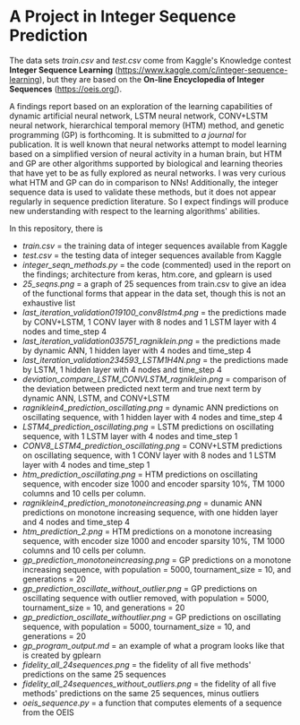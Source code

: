# A Project in Integer Sequence Prediction

The data sets *train.csv* and *test.csv* come from Kaggle's Knowledge contest **Integer Sequence Learning** (https://www.kaggle.com/c/integer-sequence-learning), but they are based on the **On-line Encyclopedia of Integer Sequences** (https://oeis.org/).  

A findings report based on an exploration of the learning capabilities of dynamic artificial neural network, LSTM neural network, CONV+LSTM neural network, hierarchical temporal memory (HTM) method, and genetic programming (GP) is forthcoming.  It is submitted to *a journal* for publication.  It is well known that neural networks attempt to model learning based on a simplified version of neural activity in a human brain, but HTM and GP are other algorithms supported by biological and learning theories that have yet to be as fully explored as neural networks.  I was very curious what HTM and GP can do in comparison to NNs!  Additionally, the integer sequence data is used to validate these methods, but it does not appear regularly in sequence prediction literature.  So I expect findings will produce new understanding with respect to the learning algorithms' abilities.

In this repository, there is 

* *train.csv* = the training data of integer sequences available from Kaggle
* *test.csv* = the testing data of integer sequences available from Kaggle
* *integer_seqn_methods.py* = the code (commented) used in the report on the findings; architecture from keras, htm.core, and gplearn is used  
* *25_seqns.png* = a graph of 25 sequences from train.csv to give an idea of the functional forms that appear in the data set, though this is not an exhaustive list 
* *last_iteration_validation019100_conv8lstm4.png* = the predictions made by CONV+LSTM, 1 CONV layer with 8 nodes and 1 LSTM layer with 4 nodes and time_step 4
* *last_iteration_validation035751_ragniklein.png* = the predictions made by dynamic ANN, 1 hidden layer with 4 nodes and time_step 4
* *last_iteration_validation234593_LSTM1H4N.png* = the predictions made by LSTM, 1 hidden layer with 4 nodes and time_step 4
* *deviation_compare_LSTM_CONVLSTM_ragniklein.png* = comparison of the deviation between predicted next term and true next term by dynamic ANN, LSTM, and CONV+LSTM
* *ragniklein4_prediction_oscillating.png* = dynamic ANN predictions on oscillating sequence, with 1 hidden layer with 4 nodes and time_step 4
* *LSTM4_prediction_oscillating.png* = LSTM predictions on oscillating sequence, with 1 LSTM layer with 4 nodes and time_step 1
* *CONV8_LSTM4_prediction_oscillating.png* = CONV+LSTM predictions on oscillating sequence, with 1 CONV layer with 8 nodes and 1 LSTM layer with 4 nodes and time_step 1
* *htm_prediction_oscillating.png* = HTM predictions on oscillating sequence, with encoder size 1000 and encoder sparsity 10%, TM 1000 columns and 10 cells per column.
* *ragniklein4_prediction_monotoneincreasing.png* = dunamic ANN predictions on monotone increasing sequence, with one hidden layer and 4 nodes and time_step 4
* *htm_prediction_2.png* = HTM predictions on a monotone increasing sequence, with encoder size 1000 and encoder sparsity 10%, TM 1000 columns and 10 cells per column.
* *gp_prediction_monotoneincreasing.png* = GP predictions on a monotone increasing sequence, with population = 5000, tournament_size = 10, and generations = 20
* *gp_prediction_oscillate_without_outlier.png* = GP predictions on oscillating sequence with outlier removed, with population = 5000, tournament_size = 10, and generations = 20
* *gp_prediction_oscillate_withoutlier.png* = GP predictions on oscillating sequence, with population = 5000, tournament_size = 10, and generations = 20
* *gp_program_output.md* = an example of what a program looks like that is created by gplearn
* *fidelity_all_24sequences.png* = the fidelity of all five methods' predictions on the same 25 sequences
* *fidelity_all_24sequences_without_outliers.png* = the fidelity of all five methods' predictions on the same 25 sequences, minus outliers
* *oeis_sequence.py* = a function that computes elements of a sequence from the OEIS
    
